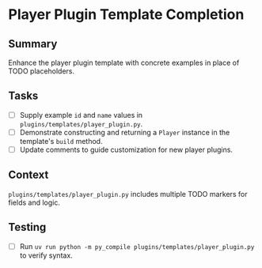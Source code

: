# Player Plugin Template Completion

## Summary
Enhance the player plugin template with concrete examples in place of TODO placeholders.

## Tasks
- [ ] Supply example `id` and `name` values in `plugins/templates/player_plugin.py`.
- [ ] Demonstrate constructing and returning a `Player` instance in the template's `build` method.
- [ ] Update comments to guide customization for new player plugins.

## Context
`plugins/templates/player_plugin.py` includes multiple TODO markers for fields and logic.

## Testing
- [ ] Run `uv run python -m py_compile plugins/templates/player_plugin.py` to verify syntax.

